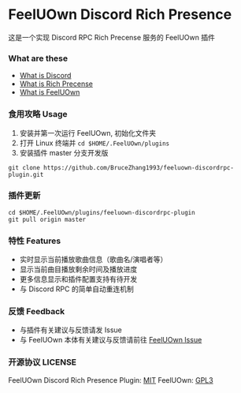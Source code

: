 # FeelUOwn Discord Rich Presence
这是一个实现 Discord RPC Rich Precense 服务的 FeelUOwn 插件

### What are these
- [What is Discord](https://discordapp.com/)
- [What is Rich Precense](https://discordapp.com/rich-presence)
- [What is FeelUOwn](https://github.com/cosven/FeelUOwn)

### 食用攻略 Usage

1. 安装并第一次运行 FeelUOwn, 初始化文件夹
2. 打开 Linux 终端并 `cd $HOME/.FeelUOwn/plugins`
3. 安装插件 master 分支开发版
```shell
git clone https://github.com/BruceZhang1993/feeluown-discordrpc-plugin.git
```

### 插件更新

```shell
cd $HOME/.FeelUOwn/plugins/feeluown-discordrpc-plugin
git pull origin master
```

### 特性 Features

- 实时显示当前播放歌曲信息（歌曲名/演唱者等）
- 显示当前曲目播放剩余时间及播放进度
- 更多信息显示和插件配置支持有待开发
- 与 Discord RPC 的简单自动重连机制

### 反馈 Feedback

- 与插件有关建议与反馈请发 Issue
- 与 FeelUOwn 本体有关建议与反馈请前往 [FeelUOwn Issue](https://github.com/cosven/FeelUOwn/issues)

### 开源协议 LICENSE

FeelUOwn Discord Rich Presence Plugin: [MIT](https://github.com/BruceZhang1993/feeluown-discordrpc-plugin/blob/master/LICENSE)
FeelUOwn: [GPL3](https://github.com/cosven/FeelUOwn/blob/master/LICENSE)
